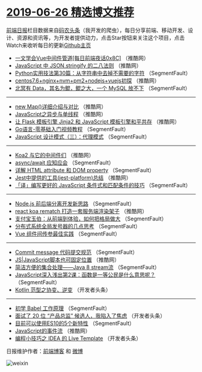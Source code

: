 # [2019-06-26 精选博文推荐](https://toutiao.qdkfweb.cn/date/2019/06/26)

[前端日报](https://qdkfweb.cn/c/news)栏目数据来自[码农头条](https://toutiao.qdkfweb.cn/)（我开发的爬虫），每日分享前端、移动开发、设计、资源和资讯等，为开发者提供动力，点击Star按钮来关注这个项目，点击Watch来收听每日的更新[Github主页](https://github.com/kujian/frontendDaily)
* [一文学会Vue中间件管道[每日前端夜话0x8C]](https://toutiao.qdkfweb.cn/116477.html) （推酷网）
* [JavaScript 中 JSON.stringify 的二八法则](https://toutiao.qdkfweb.cn/116480.html) （推酷网）
* [Python实用技法第30篇：从字符串中去掉不需要的字符](https://toutiao.qdkfweb.cn/116441.html) （SegmentFault）
* [centos7.6+nginx+nvm+pm2+nodejs+vuejs初探](https://toutiao.qdkfweb.cn/116478.html) （推酷网）
* [北冥有 Data，其名为鲲，鲲之大，一个 MySQL 放不下](https://toutiao.qdkfweb.cn/116433.html) （SegmentFault）

***
* [new Map()详细介绍与对比](https://toutiao.qdkfweb.cn/116484.html) （推酷网）
* [JavaScript之异步与单线程](https://toutiao.qdkfweb.cn/116485.html) （推酷网）
* [让 Flask 模板引擎 Jinja2 和 JavaScript 模板引擎和平共存](https://toutiao.qdkfweb.cn/116474.html) （推酷网）
* [Go语言-零基础入门视频教程](https://toutiao.qdkfweb.cn/116440.html) （SegmentFault）
* [JavaScript 设计模式（三）：代理模式](https://toutiao.qdkfweb.cn/116430.html) （SegmentFault）

***
* [Koa2 与它的中间件们](https://toutiao.qdkfweb.cn/116476.html) （推酷网）
* [async/await 应知应会](https://toutiao.qdkfweb.cn/116432.html) （SegmentFault）
* [详解 HTML attribute 和 DOM property](https://toutiao.qdkfweb.cn/116434.html) （SegmentFault）
* [Jest中提供的工具(jest-platform)总结](https://toutiao.qdkfweb.cn/116481.html) （推酷网）
* [「译」编写更好的 JavaScript 条件式和匹配条件的技巧](https://toutiao.qdkfweb.cn/116424.html) （SegmentFault）

***
* [Node.js 前后端分离开发新思路](https://toutiao.qdkfweb.cn/116435.html) （SegmentFault）
* [react koa rematch 打造一套服务端渲染架子](https://toutiao.qdkfweb.cn/116482.html) （推酷网）
* [支付宝玉伯：从前端到体验，如何把格局做大](https://toutiao.qdkfweb.cn/116425.html) （SegmentFault）
* [分布式系统全局发号器的几点思考](https://toutiao.qdkfweb.cn/116436.html) （SegmentFault）
* [Vue 组件间传参最佳实践](https://toutiao.qdkfweb.cn/116438.html) （SegmentFault）

***
* [Commit message 代码提交规范](https://toutiao.qdkfweb.cn/116439.html) （SegmentFault）
* [JS|JavaScript脚本也可固定位置](https://toutiao.qdkfweb.cn/116456.html) （推酷网）
* [简洁方便的集合处理——Java 8 stream流](https://toutiao.qdkfweb.cn/116429.html) （SegmentFault）
* [JavaScript深入浅出第2课：函数是一等公民是什么意思呢？](https://toutiao.qdkfweb.cn/116431.html) （SegmentFault）
* [Kotlin 范型之协变、逆变](https://toutiao.qdkfweb.cn/116446.html) （开发者头条）

***
* [初学 Babel 工作原理](https://toutiao.qdkfweb.cn/116426.html) （SegmentFault）
* [面试了 20 位 “产品总监” 候选人，我陷入了焦虑](https://toutiao.qdkfweb.cn/116448.html) （开发者头条）
* [目前可以使用ES10的5个新特性](https://toutiao.qdkfweb.cn/116427.html) （SegmentFault）
* [JavaScript的事件流](https://toutiao.qdkfweb.cn/116470.html) （推酷网）
* [编程小技巧之 IDEA 的 Live Template](https://toutiao.qdkfweb.cn/116449.html) （开发者头条）

日报维护作者：[前端博客](https://qdkfweb.cn/) 和 [微博](https://qdkfweb.cn/go/weibo)

![weixin](https://user-images.githubusercontent.com/3055447/38468989-651132ac-3b80-11e8-8e6b-15122322a9d7.png)